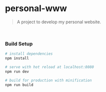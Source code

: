 # personal-www

> A project to develop my personal website.

<br>

### Build Setup

``` bash
# install dependencies
npm install

# serve with hot reload at localhost:8080
npm run dev

# build for production with minification
npm run build
```
